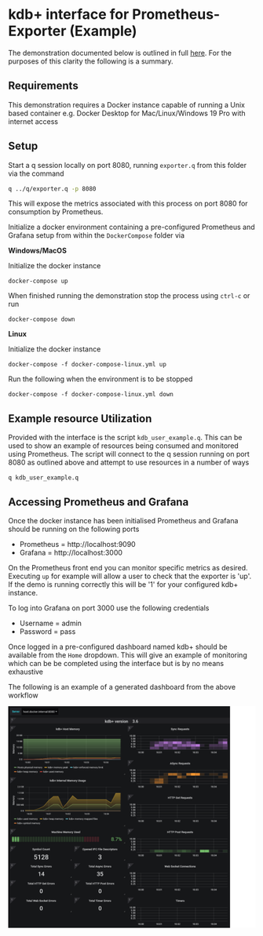 # kdb+ interface for Prometheus-Exporter (Example)

The demonstration documented below is outlined in full [here](https://code.kx.com/q/interfaces/prom/exporter/examples). For the purposes of this clarity the following is a summary.

## Requirements
This demonstration requires a Docker instance capable of running a Unix based container e.g. Docker Desktop for Mac/Linux/Windows 19 Pro with internet access

## Setup

Start a q session locally on port 8080, running `exporter.q` from this folder via the command

```bash
q ../q/exporter.q -p 8080
```

This will expose the metrics associated with this process on port 8080 for consumption by Prometheus.

Initialize a docker environment containing a pre-configured Prometheus and Grafana setup from within the `DockerCompose` folder via

**Windows/MacOS**

Initialize the docker instance

```
docker-compose up
```

When finished running the demonstration stop the process using `ctrl-c` or run

```
docker-compose down
```

**Linux**

Initialize the docker instance

```
docker-compose -f docker-compose-linux.yml up
```

Run the following when the environment is to be stopped

```
docker-compose -f docker-compose-linux.yml down
```

## Example resource Utilization

Provided with the interface is the script `kdb_user_example.q`. This can be used to show an example of resources being consumed and monitored using Prometheus. The script will connect to the q session running on port 8080 as outlined above and attempt to use resources in a number of ways

```
q kdb_user_example.q
```

## Accessing Prometheus and Grafana

Once the docker instance has been initialised Prometheus and Grafana should be running on the following ports

- Prometheus = http://localhost:9090
- Grafana = http://localhost:3000

On the Prometheus front end you can monitor specific metrics as desired. Executing `up` for example will allow a user to check that the exporter is 'up'. If the demo is running correctly this will be '1' for your configured kdb+ instance.

To log into Grafana on port 3000 use the following credentials

- Username = admin
- Password = pass

Once logged in a pre-configured dashboard named kdb+ should be available from the `Home` dropdown. This will give an example of monitoring which can be be completed using the interface but is by no means exhaustive

The following is an example of a generated dashboard from the above workflow

![Grafana](grafana.png)
